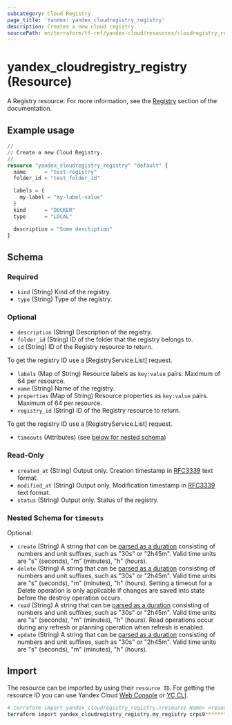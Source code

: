 ```yaml
---
subcategory: Cloud Registry
page_title: 'Yandex: yandex_cloudregistry_registry'
description: Creates a new cloud registry.
sourcePath: en/terraform/tf-ref/yandex-cloud/resources/cloudregistry_registry.md
---
```


# yandex_cloudregistry_registry (Resource)

A Registry resource. For more information, see the [Registry](/docs/cloud-registry/concepts/registry) section of the documentation.

## Example usage

```terraform
//
// Create a new Cloud Registry.
//
resource "yandex_cloudregistry_registry" "default" {
  name      = "test-registry"
  folder_id = "test_folder_id"

  labels = {
    my-label = "my-label-value"
  }
  kind      = "DOCKER"
  type      = "LOCAL"

  description = "Some desctiption"
}
```

<!-- schema generated by tfplugindocs -->
## Schema

### Required

- `kind` (String) Kind of the registry.
- `type` (String) Type of the registry.

### Optional

- `description` (String) Description of the registry.
- `folder_id` (String) ID of the folder that the registry belongs to.
- `id` (String) ID of the Registry resource to return.

 To get the registry ID use a [RegistryService.List] request.
- `labels` (Map of String) Resource labels as `key:value` pairs. Maximum of 64 per resource.
- `name` (String) Name of the registry.
- `properties` (Map of String) Resource properties as `key:value` pairs. Maximum of 64 per resource.
- `registry_id` (String) ID of the Registry resource to return.

 To get the registry ID use a [RegistryService.List] request.
- `timeouts` (Attributes) (see [below for nested schema](#nestedatt--timeouts))

### Read-Only

- `created_at` (String) Output only. Creation timestamp in [RFC3339](https://www.ietf.org/rfc/rfc3339.txt) text format.
- `modified_at` (String) Output only. Modification timestamp in [RFC3339](https://www.ietf.org/rfc/rfc3339.txt) text format.
- `status` (String) Output only. Status of the registry.

<a id="nestedatt--timeouts"></a>
### Nested Schema for `timeouts`

Optional:

- `create` (String) A string that can be [parsed as a duration](https://pkg.go.dev/time#ParseDuration) consisting of numbers and unit suffixes, such as "30s" or "2h45m". Valid time units are "s" (seconds), "m" (minutes), "h" (hours).
- `delete` (String) A string that can be [parsed as a duration](https://pkg.go.dev/time#ParseDuration) consisting of numbers and unit suffixes, such as "30s" or "2h45m". Valid time units are "s" (seconds), "m" (minutes), "h" (hours). Setting a timeout for a Delete operation is only applicable if changes are saved into state before the destroy operation occurs.
- `read` (String) A string that can be [parsed as a duration](https://pkg.go.dev/time#ParseDuration) consisting of numbers and unit suffixes, such as "30s" or "2h45m". Valid time units are "s" (seconds), "m" (minutes), "h" (hours). Read operations occur during any refresh or planning operation when refresh is enabled.
- `update` (String) A string that can be [parsed as a duration](https://pkg.go.dev/time#ParseDuration) consisting of numbers and unit suffixes, such as "30s" or "2h45m". Valid time units are "s" (seconds), "m" (minutes), "h" (hours).

## Import

The resource can be imported by using their `resource ID`. For getting the resource ID you can use Yandex Cloud [Web Console](https://console.yandex.cloud) or [YC CLI](https://yandex.cloud/docs/cli/quickstart).

```bash
# terraform import yandex_cloudregistry_registry.<resource Name> <resource Id>
terraform import yandex_cloudregistry_registry.my_registry crps9**********k9psn
```
